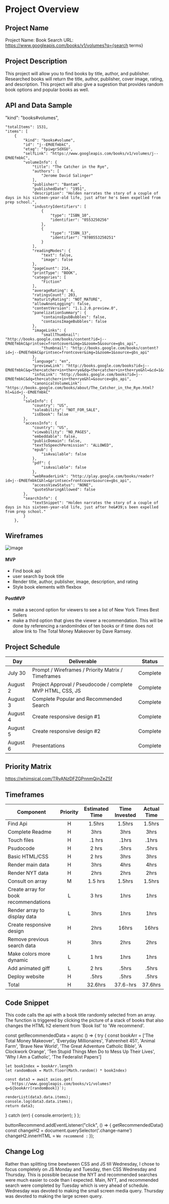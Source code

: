 # Project Overview

## Project Name

Project Name: Book Search URL: https://www.googleapis.com/books/v1/volumes?q={search terms}

## Project Description

This project will allow you to find books by title, author, and publisher. Researched books will return the title, author, publisher, cover image, rating, and description. This project will also give a sugestion that provides random book options and popular books as well.

## API and Data Sample

 "kind": "books#volumes",
    
    "totalItems": 1531,
    "items": [
        {
            "kind": "books#volume",
            "id": "j--EMdEfmbkC",
            "etag": "fpiwgrSdXGU",
            "selfLink": "https://www.googleapis.com/books/v1/volumes/j--EMdEfmbkC",
            "volumeInfo": {
                "title": "The Catcher in the Rye",
                "authors": [
                    "Jerome David Salinger"
                ],
                "publisher": "Bantam",
                "publishedDate": "1951",
                "description": "Holden narrates the story of a couple of days in his sixteen-year-old life, just after he's been expelled from prep school.",
                "industryIdentifiers": [
                    {
                        "type": "ISBN_10",
                        "identifier": "0553250256"
                    },
                    {
                        "type": "ISBN_13",
                        "identifier": "9780553250251"
                    }
                ],
                "readingModes": {
                    "text": false,
                    "image": false
                },
                "pageCount": 214,
                "printType": "BOOK",
                "categories": [
                    "Fiction"
                ],
                "averageRating": 4,
                "ratingsCount": 203,
                "maturityRating": "NOT_MATURE",
                "allowAnonLogging": false,
                "contentVersion": "1.1.2.0.preview.0",
                "panelizationSummary": {
                    "containsEpubBubbles": false,
                    "containsImageBubbles": false
                },
                "imageLinks": {
                    "smallThumbnail": "http://books.google.com/books/content?id=j--EMdEfmbkC&printsec=frontcover&img=1&zoom=5&source=gbs_api",
                    "thumbnail": "http://books.google.com/books/content?id=j--EMdEfmbkC&printsec=frontcover&img=1&zoom=1&source=gbs_api"
                },
                "language": "en",
                "previewLink": "http://books.google.com/books?id=j--EMdEfmbkC&q=the+catcher+in+the+rye&dq=the+catcher+in+the+rye&hl=&cd=1&source=gbs_api",
                "infoLink": "http://books.google.com/books?id=j--EMdEfmbkC&dq=the+catcher+in+the+rye&hl=&source=gbs_api",
                "canonicalVolumeLink": "https://books.google.com/books/about/The_Catcher_in_the_Rye.html?hl=&id=j--EMdEfmbkC"
            },
            "saleInfo": {
                "country": "US",
                "saleability": "NOT_FOR_SALE",
                "isEbook": false
            },
            "accessInfo": {
                "country": "US",
                "viewability": "NO_PAGES",
                "embeddable": false,
                "publicDomain": false,
                "textToSpeechPermission": "ALLOWED",
                "epub": {
                    "isAvailable": false
                },
                "pdf": {
                    "isAvailable": false
                },
                "webReaderLink": "http://play.google.com/books/reader?id=j--EMdEfmbkC&hl=&printsec=frontcover&source=gbs_api",
                "accessViewStatus": "NONE",
                "quoteSharingAllowed": false
            },
            "searchInfo": {
                "textSnippet": "Holden narrates the story of a couple of days in his sixteen-year-old life, just after he&#39;s been expelled from prep school."
            }
        },

## Wireframes

![image](https://user-images.githubusercontent.com/87097080/127780477-3c986d89-2b2e-48aa-9da4-f2c42749fe64.png) 

#### MVP 

- Find book api 
- user search by book title 
- Render title, author, publisher, image, description, and rating
- Style book elements with flexbox

#### PostMVP  

- make a second option for viewers to see a list of New York Times Best Sellers
- make a third option that gives the viewer a recommendation. This will be done by referencing a randomIndex of ten books or if time does not allow link to The Total Money Makeover by Dave Ramsey.

## Project Schedule

|  Day | Deliverable | Status
|---|---| ---|
|July 30| Prompt / Wireframes / Priority Matrix / Timeframes | Complete
|August 2| Project Approval / Pseudocode / complete MVP HTML, CSS, JS| Complete
|August 3| Complete Popular and Recommended Search| Complete
|August 4| Create responsive design #1| Complete
|August 5| Create responsive design #2 | Complete
|August 6| Presentations | Complete

## Priority Matrix
 
 https://whimsical.com/TRyANzDFZGPnnmQjnZeZ5f

## Timeframes

| Component | Priority | Estimated Time | Time Invested | Actual Time |
| --- | :---: |  :---: | :---: | :---: |
| Find Api | H | 1.5hrs| 1.5hrs | 1.5hrs |
| Complete Readme | H | 3hrs| 3hrs | 3hrs |
| Touch files| H | .1 hrs| .1hrs | .1hrs |
| Psudocode | H | 2 hrs |  .5hrs| .5hrs | 
| Basic HTML/CSS | H | 2 hrs |  3hrs| 3hrs | 
| Render main data | H | 3hrs| 4hrs | 4hrs |
| Render NYT data | H | 2hrs| 2hrs | 2hrs |
| Consult on array| M | 1.5 hrs| 1.5hrs | 1.5hrs |
| Create array for book recommendations | L | 3 hrs |  1hrs| 1hrs |
| Render array to display data | L | 3hrs| 1hrs | 1hrs |
| Create responsive design | H | 2hrs| 16hrs | 16hrs |
| Remove previous search data | H | 3hrs| 2hrs | 2hrs |
| Make colors more dynamic | L | 1 hrs |  1hrs| 1hrs | 
| Add animated giff | L | 2 hrs |  .5hrs| .5hrs | 
| Deploy website | H | .5hrs| .5hrs | .5hrs |
| Total | H | 32.6hrs| 37.6-hrs | 37.6hrs |

## Code Snippet

This code calls the api with a book title randomly selected from an array. The function is triggered by clicking the picture of a stack of books that also changes the HTML h2 element from 'Book list' to 'We recommend'.

const getRecommendedData = async () => {
  try {
  const bookArr = ['The Total Money Makeover', 'Everyday Millionaires', 'Fahrenheit 451', 'Animal Farm', 'Brave New World', 'The Great Adventure Catholic Bible', 'A Clockwork Orange', 'Ten Stupid Things Men Do to Mess Up Their Lives', 'Why I Am a Catholic', 'The Federalist Papers']
    
    let bookIndex = bookArr.length
    let randomBook = Math.floor(Math.random() * bookIndex)
    
    const data3 = await axios.get(
      `https://www.googleapis.com/books/v1/volumes?q=${bookArr[randomBook]}`);
    
    renderList(data3.data.items);
    console.log(data3.data.items);
    return data3;
  } catch (err) {
    console.error(err);
  }
};

buttonRecommend.addEventListener("click", () => {
  getRecommendedData()
  const changeH2 = document.querySelector('.change-name')
  changeH2.innerHTML = `We recommend :`
});

## Change Log
Rather than splitting time bewtween CSS and JS till Wednesday, I chose to focus completely on JS Monday and Tuesday, then CSS Wednesday and Thursday. This is possible because the NYT and recommended searches were much easier to code than I expected.
 Main, NYT, and recommended search were completed by Tuesday which is very ahead of schedule. 
 Wednesday was devoted to making the small screen media query.
 Thursday was devoted to making the large screen query.
